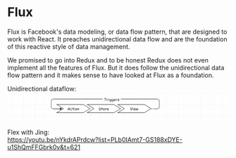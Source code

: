 # Flux

Flux is Facebook's data modeling, or data flow pattern, that are designed to work with React. It preaches unidirectional data flow and are the foundation of this reactive style of data management.   
  
We promised to go into Redux and to be honest Redux does not even implement all the features of Flux. But it does follow the unidirectional data flow pattern and it makes sense to have looked at Flux as a foundation.

  

Unidirectional dataflow:![](/assets/uddf.png)

Flex with Jing:  
https://youtu.be/nYkdrAPrdcw?list=PLb0IAmt7-GS188xDYE-u1ShQmFFGbrk0v&t=621  






